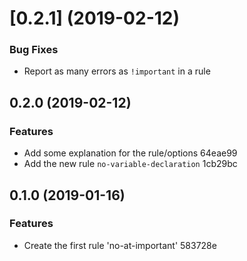 # [0.2.1] (2019-02-12)

### Bug Fixes

* Report as many errors as `!important` in a rule

## 0.2.0 (2019-02-12)

### Features

* Add some explanation for the rule/options 64eae99
* Add the new rule `no-variable-declaration` 1cb29bc

## 0.1.0 (2019-01-16)

### Features

* Create the first rule 'no-at-important' 583728e